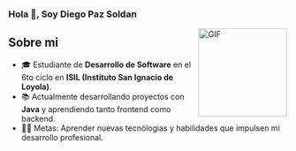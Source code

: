 
### Hola 👋, Soy Diego Paz Soldan

<img align="right" alt="GIF" height="160px" src="https://c.tenor.com/GN73MKBawZYAAAAi/busy-cute.gif" />

## Sobre mi

- 🎓 Estudiante de **Desarrollo de Software** en el 6to ciclo en **ISIL (Instituto San Ignacio de Loyola)**.
- 📚 Actualmente desarrollando proyectos con **Java** y aprendiendo tanto frontend como backend.
- 💪🏼 Metas: Aprender nuevas tecnólogias y habilidades que impulsen mi desarrollo profesional.

